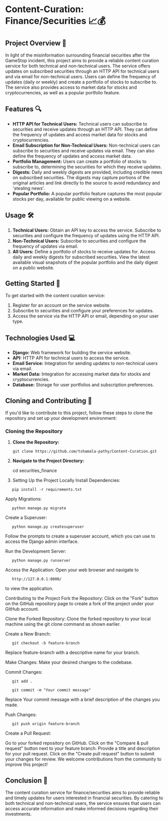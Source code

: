 # Content-Curation: Finance/Securities 📈💰

## Project Overview 🚀

In light of the misinformation surrounding financial securities after the GameStop incident, this project aims to provide a reliable content curation service for both technical and non-technical users. The service offers updates on subscribed securities through an HTTP API for technical users and via email for non-technical users. Users can define the frequency of updates (daily or weekly) and create a portfolio of stocks to subscribe to. The service also provides access to market data for stocks and cryptocurrencies, as well as a popular portfolio feature.

## Features 🔍

- **HTTP API for Technical Users:** Technical users can subscribe to securities and receive updates through an HTTP API. They can define the frequency of updates and access market data for stocks and cryptocurrencies.
- **Email Subscription for Non-Technical Users:** Non-technical users can subscribe to securities and receive updates via email. They can also define the frequency of updates and access market data.
- **Portfolio Management:** Users can create a portfolio of stocks to subscribe to, determining the securities for which they receive updates.
- **Digests:** Daily and weekly digests are provided, including credible news on subscribed securities. The digests may capture portions of the original articles and link directly to the source to avoid redundancy and 'stealing news'.
- **Popular Portfolio:** A popular portfolio feature captures the most popular stocks per day, available for public viewing on a website.

## Usage 🛠️

1. **Technical Users:** Obtain an API key to access the service. Subscribe to securities and configure the frequency of updates using the HTTP API.
2. **Non-Technical Users:** Subscribe to securities and configure the frequency of updates via email.
3. **All Users:** Define a portfolio of stocks to receive updates for. Access daily and weekly digests for subscribed securities. View the latest available visual snapshots of the popular portfolio and the daily digest on a public website.

## Getting Started 🏁

To get started with the content curation service:

1. Register for an account on the service website.
2. Subscribe to securities and configure your preferences for updates.
3. Access the service via the HTTP API or email, depending on your user type.

## Technologies Used 💻

- **Django:** Web framework for building the service website.
- **API:** HTTP API for technical users to access the service.
- **Email Service:** Integration for sending updates to non-technical users via email.
- **Market Data:** Integration for accessing market data for stocks and cryptocurrencies.
- **Database:** Storage for user portfolios and subscription preferences.

## Cloning and Contributing 🚧

If you'd like to contribute to this project, follow these steps to clone the repository and set up your development environment:

### Cloning the Repository

1. **Clone the Repository:**
   ```
   git clone https://github.com/tshamala-pathy/Content-Curation.git
   ```

2. **Navigate to the Project Directory:**

    cd securities_finance

3. Setting Up the Project Locally
Install Dependencies:


```
   pip install -r requirements.txt
```


Apply Migrations:


```
   python manage.py migrate
```

Create a Superuser:


```
   python manage.py createsuperuser
```

Follow the prompts to create a superuser account, which you can use to access the Django admin interface.

Run the Development Server:


```
   python manage.py runserver
```

Access the Application:
Open your web browser and navigate to  
```
   http://127.0.0.1:8000/
```
to view the application.

Contributing to the Project
Fork the Repository:
Click on the "Fork" button on the GitHub repository page to create a fork of the project under your GitHub account.

Clone the Forked Repository:
Clone the forked repository to your local machine using the git clone command as shown earlier.

Create a New Branch:


```
   git checkout -b feature-branch
```

Replace feature-branch with a descriptive name for your branch.

Make Changes:
Make your desired changes to the codebase.

Commit Changes:

```
   git add .
```
```
   git commit -m "Your commit message"
```

Replace Your commit message with a brief description of the changes you made.

Push Changes:

```
   git push origin feature-branch
```

Create a Pull Request:

Go to your forked repository on GitHub.
Click on the "Compare & pull request" button next to your feature branch.
Provide a title and description for your pull request.
Click on the "Create pull request" button to submit your changes for review.
We welcome contributions from the community to improve this project!

## Conclusion 🎉

The content curation service for finance/securities aims to provide reliable and timely updates for users interested in financial securities. By catering to both technical and non-technical users, the service ensures that users can access accurate information and make informed decisions regarding their investments.
